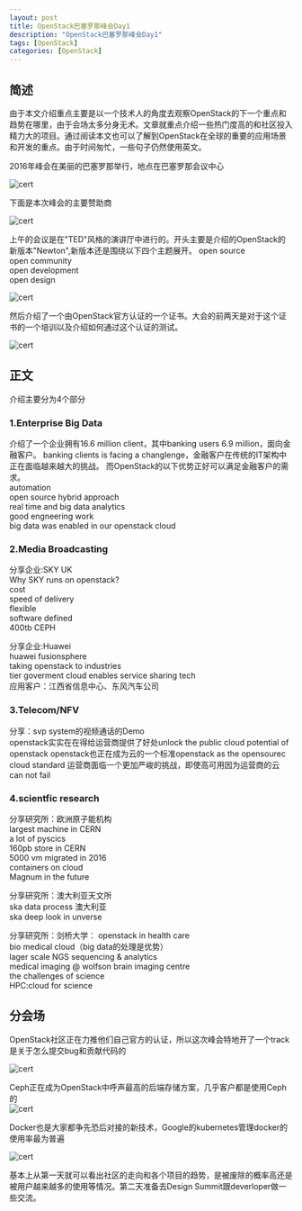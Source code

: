 ```yaml
---
layout: post
title: OpenStack巴塞罗那峰会Day1
description: "OpenStack巴塞罗那峰会Day1"
tags: [OpenStack]
categories: [OpenStack]
---
```



##  简述

由于本文介绍重点主要是以一个技术人的角度去观察OpenStack的下一个重点和趋势在哪里，由于会场太多分身无术。文章就重点介绍一些热门度高的和社区投入精力大的项目。通过阅读本文也可以了解到OpenStack在全球的重要的应用场景和开发的重点。由于时间匆忙，一些句子仍然使用英文。    

2016年峰会在美丽的巴塞罗那举行，地点在巴塞罗那会议中心  

![cert](/images/openstack-barcelona-summit/1.jpg)  

下面是本次峰会的主要赞助商  

![cert](/images/openstack-barcelona-summit/2.jpg)  

上午的会议是在"TED"风格的演讲厅中进行的。开头主要是介绍的OpenStack的新版本"Newton",新版本还是围绕以下四个主题展开。
open source  open community  open development  open design  

![cert](/images/openstack-barcelona-summit/3.jpg) 
 然后介绍了一个由OpenStack官方认证的一个证书。大会的前两天是对于这个证书的一个培训以及介绍如何通过这个认证的测试。

![cert](/images/openstack-barcelona-summit/4.jpg)  

##  正文
介绍主要分为4个部分

###  1.Enterprise Big Data
介绍了一个企业拥有16.6 million client，其中banking users 6.9 million，面向金融客户。
banking clients is facing a changlenge，金融客户在传统的IT架构中正在面临越来越大的挑战。
而OpenStack的以下优势正好可以满足金融客户的需求。  
automation  
open source hybrid approach  
real time and big data analytics  
good engneering work  
big data was enabled in our openstack cloud  


###   2.Media Broadcasting

分享企业:SKY UK  
Why SKY runs on openstack?  
cost  
speed of delivery  
flexible  
software defined  
400tb CEPH  

分享企业:Huawei  
huawei fusionsphere  
taking openstack to industries  
tier goverment cloud enables service sharing tech  
应用客户：江西省信息中心、东风汽车公司  

###   3.Telecom/NFV

分享：svp system的视频通话的Demo  
openstack实实在在得给运营商提供了好处unlock the public cloud potential of openstack
openstack也正在成为云的一个标准openstack as the opensourec cloud standard 
运营商面临一个更加严峻的挑战，即使高可用因为运营商的云can not fail


###   4.scientfic research
分享研究所：欧洲原子能机构  
largest machine in CERN  
a lot of pyscics  
160pb store in CERN  
5000 vm migrated in 2016  
containers on cloud  
Magnum in the future  

分享研究所：澳大利亚天文所  
ska data process 澳大利亚  
ska deep look in unverse


分享研究所：剑桥大学：
openstack in health care  
bio medical cloud（big data的处理是优势）  
lager scale NGS sequencing & analytics  
medical imaging @ wolfson brain imaging centre  
the challenges of science  
HPC:cloud for science  

## 分会场  

OpenStack社区正在力推他们自己官方的认证，所以这次峰会特地开了一个track是关于怎么提交bug和贡献代码的  

![cert](/images/openstack-barcelona-summit/5.jpg)

Ceph正在成为OpenStack中呼声最高的后端存储方案，几乎客户都是使用Ceph的  	 
![cert](/images/openstack-barcelona-summit/6.jpg) 

Docker也是大家都争先恐后对接的新技术，Google的kubernetes管理docker的使用率最为普遍  

![cert](/images/openstack-barcelona-summit/7.jpg) 

基本上从第一天就可以看出社区的走向和各个项目的趋势，是被废除的概率高还是被用户越来越多的使用等情况。第二天准备去Design Summit跟deverloper做一些交流。




